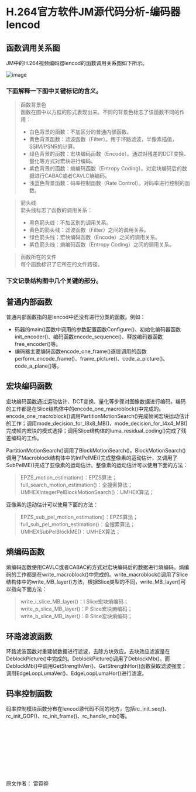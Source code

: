 # H.264官方软件JM源代码分析-编码器lencod

## 函数调用关系图

JM中的H.264视频编码器lencod的函数调用关系图如下所示。

![image](https://user-images.githubusercontent.com/87458342/127278908-b0cc2f83-78c5-4718-a849-05415c6e19a8.png)

### 下面解释一下图中关键标记的含义。

>函数背景色<br/>
>函数在图中以方框的形式表现出来。不同的背景色标志了该函数不同的作用：<br/>
>* 白色背景的函数：不加区分的普通内部函数。
>* 黄色背景函数：滤波函数（Filter）。用于环路滤波，半像素插值，SSIM/PSNR的计算。
>* 绿色背景的函数：宏块编码函数（Encode）。通过对残差的DCT变换、量化等方式对宏块进行编码。
>* 紫色背景的函数：熵编码函数（Entropy Coding）。对宏块编码后的数据进行CABAC或者CAVLC熵编码。
>* 浅蓝色背景函数：码率控制函数（Rate Control）。对码率进行控制的函数。

>箭头线<br/>
>箭头线标志了函数的调用关系：<br/>
>* 黑色箭头线：不加区别的调用关系。
>* 黄色的箭头线：滤波函数（Filter）之间的调用关系。
>* 绿色箭头线：宏块编码函数（Encode）之间的调用关系。
>* 紫色箭头线：熵编码函数（Entropy Coding）之间的调用关系。
 
>函数所在的文件<br/>
>每个函数标识了它所在的文件路径。

### 下文记录结构图中几个关键的部分。

## 普通内部函数

普通内部函数指的是lencod中还没有进行分类的函数。例如：<br/>
* 码器的main()函数中调用的参数配置函数Configure()、初始化编码器函数init_encoder()、编码函数encode_sequence()、释放编码器函数free_encoder()等。
* 编码器主要编码函数encode_one_frame()逐层调用的函数perform_encode_frame()、frame_picture()、code_a_picture()、code_a_plane()等。

## 宏块编码函数
宏块编码函数通过运动估计、DCT变换、量化等步骤对图像数据进行编码。编码的工作都是在Slice结构体中的encode_one_macroblock()中完成的。encode_one_macroblock()调用PartitionMotionSearch()完成帧间宏块运动估计的工作；调用mode_decision_for_I8x8_MB()、mode_decision_for_I4x4_MB()完成帧内宏块的模式选择；调用Slice结构体的luma_residual_coding()完成了残差编码的工作。

PartitionMotionSearch()调用了BlockMotionSearch()。BlockMotionSearch()调用了Macroblock结构体中的IntPelME()完成整像素的运动估计，又调用了SubPelME()完成了亚像素的运动估计。整像素的运动估计可以使用下面的方法：

>EPZS_motion_estimation()：EPZS算法；<br/>
>full_search_motion_estimation()：全搜索算法；<br/>
>UMHEXIntegerPelBlockMotionSearch()：UMHEX算法；

亚像素的运动估计可以使用下面的方法：
>EPZS_sub_pel_motion_estimation()：EPZS算法；<br/>
>full_sub_pel_motion_estimation()：全搜索算法；<br/>
>UMHEXSubPelBlockME()：UMHEX算法；

## 熵编码函数

熵编码函数使用CAVLC或者CABAC的方式对宏块编码后的数据进行熵编码。熵编码的工作都是在write_macroblock()中完成的。write_macroblock()调用了Slice结构体中的write_MB_layer()方法，根据Slice类型的不同，write_MB_layer()可以指向下面方法：
>write_i_slice_MB_layer()：I Slice宏块熵编码；<br/>
>write_p_slice_MB_layer()：P Slice宏块熵编码；<br/>
>write_b_slice_MB_layer()：B Slice宏块熵编码；

## 环路滤波函数

环路滤波函数对重建帧数据进行滤波，去除方块效应。去块效应滤波是在DeblockPicture()中完成的。DeblockPicture()调用了DeblockMb()。而DeblockMb()中调用GetStrengthVer()、GetStrengthHor()函数获取滤波强度；调用EdgeLoopLumaVer()、EdgeLoopLumaHor()进行滤波。

## 码率控制函数

码率控制模块函数分布在lencod源代码不同的地方，包括rc_init_seq()、rc_init_GOP()、rc_init_frame()、rc_handle_mb()等。

<br/>
<br/>
<br/>
<br/>
<br/>
<br/>
<br/>
<br/>

原文作者： 雷霄骅

